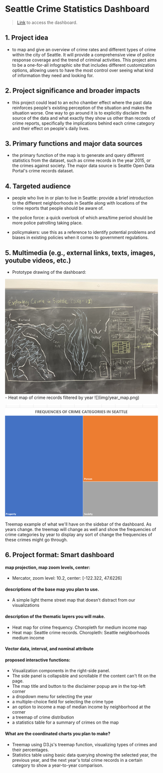 # Seattle Crime Statistics Dashboard

>[Link](https://tj717.github.io/Seattle-Crime-Stats-Dashboard/) to access the dashboard.

## 1. Project idea
 - to map and give an overview of crime rates and different types of crime within the city of Seattle. It will provide a comprehensive view of police response coverage and the trend of criminal activities. This project aims to be a one-for-all infographic site that includes different customization options, allowing users to have the most control over seeing what kind of information they need and looking for. 
## 2. Project significance and broader impacts
- this project could lead to an echo chamber effect where the past data reinforces people's existing perception of the situation and makes the situation worse. One way to go around it is to explicitly disclaim the source of the data and what exactly they show us other than records of crime reports, specifically the implications behind each crime category and their effect on people's daily lives.
## 3. Primary functions and major data sources
 - the primary function of the map is to generate and query different statistics from the dataset, such as crime records in the year 2015, or the crimes against society. The major data source is Seattle Open Data Portal's crime records dataset.
## 4. Targeted audience
 - people who live in or plan to live in Seattle: provide a brief introduction to the different neighborhoods in Seattle along with locations of the crime reports that people should be aware of.

 - the police force: a quick overlook of which area/time period should be more police patrolling taking place.

 - policymakers: use this as a reference to identify potential problems and biases in existing policies when it comes to government regulations.
## 5. Multimedia (e.g., external links, texts, images, youtube videos, etc.)
 - Prototype drawing of the dashboard:
<img src="img/prototype.jpg" alt="Map prototype" width="900px"/>
 - Heat map of crime records filtered by year
![](img/year_map.png)

![](img/treemap_example.png)

Treemap example of what we'll have on the sidebar of the dashboard. As years change. the treemap will change as well and show the frequencies of crime categories by year to display any sort of change the frequencies of these crimes might go through.

## 6. Project format: Smart dashboard
  #### map projection, map zoom levels, center:
   - Mercator, zoom level: 10.2, center: [-122.322, 47.6226]
  #### descriptions of the base map you plan to use.
   - A simple light theme street map that doesn’t distract from our visualizations
  #### description of the thematic layers you will make.
   - Heat map for crime frequency. Choropleth for medium income map
   - Heat map: Seattle crime records. Choropleth: Seattle neighborhoods medium income
  #### Vector data, interval, and nominal attribute
  #### proposed interactive functions:
  - Visualization components in the right-side panel.
  - The side panel is collapsible and scrollable if the content can't fit on the page.
  - The map title and button to the disclaimer popup are in the top-left corner
  - a dropdown menu for selecting the year
  - a multiple-choice field for selecting the crime type
  - an option to income a map of median income by neighborhood at the corner
  - a treemap of crime distribution
  - a statistics table for a summary of crimes on the map
  #### What are the coordinated charts you plan to make?
 - Treemap using D3.js's treemap function, visualizing types of crimes and their percentages.
 - Statistics table using basic data querying showing the selected year, the previous year, and the next year's total crime records in a certain category to show a year-to-year comparison.
